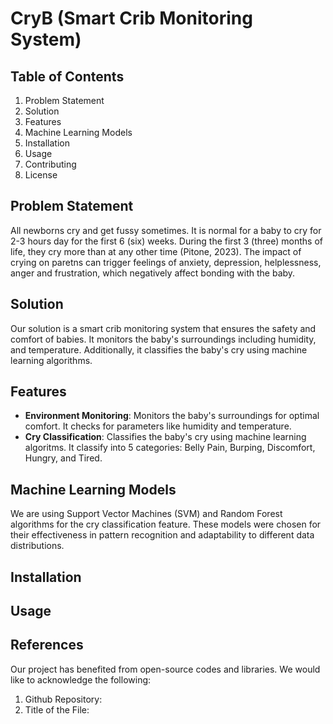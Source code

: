 # CryB (Smart Crib Monitoring System)

## Table of Contents
1. Problem Statement
2. Solution
3. Features
4. Machine Learning Models
5. Installation
6. Usage
7. Contributing
8. License

## Problem Statement
All newborns cry and get fussy sometimes. It is normal for a baby to cry for 2-3 hours day for the first 6 (six) weeks. During the first 3 (three) months of life, they cry more than at any other time (Pitone, 2023). The impact of crying on paretns can trigger feelings of anxiety, depression, helplessness, anger and frustration, which negatively affect bonding with the baby.

## Solution
Our solution is a smart crib monitoring system that ensures the safety and comfort of babies. It monitors the baby's surroundings including humidity, and temperature. Additionally, it classifies the baby's cry using machine learning algorithms.

## Features
- **Environment Monitoring**: Monitors the baby's surroundings for optimal comfort. It checks for parameters like humidity and temperature.
- **Cry Classification**: Classifies the baby's cry using machine learning algoritms. It classify into 5 categories: Belly Pain, Burping, Discomfort, Hungry, and Tired.

## Machine Learning Models
We are using Support Vector Machines (SVM) and Random Forest algorithms for the cry classification feature. These models were chosen for their effectiveness in pattern recognition and adaptability to different data distributions.

## Installation

## Usage

## References
Our project has benefited from open-source codes and libraries. We would like to acknowledge the following:

1. Github Repository:
2. Title of the File:


